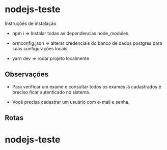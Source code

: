 # nodejs-teste

Instruções de instalação

- npm i => Instalar todas as dependencias node_modules

- ormconfig.json => alterar credenciais do banco de dados postgres para suas configurações locais.

- yarn dev => rodar projeto localmente


## Observações

- Para verificar um exame e consultar todos os exames já cadastrados é preciso ficar autenticado no sistema.

- Você precisa cadastrar um usuário com e-mail e senha.


## Rotas




# nodejs-teste
